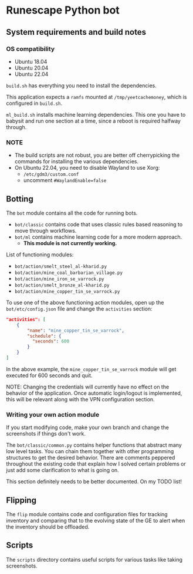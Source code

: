 # Runescape Python bot

## System requirements and build notes

### OS compatibility

* Ubuntu 18.04
* Ubuntu 20.04
* Ubuntu 22.04

`build.sh` has everything you need to install the dependencies.

This application expects a `ramfs` mounted at `/tmp/yeetcachemoney`,
which is configured in `build.sh`.

`ml_build.sh` installs machine learning dependencies.
This one you have to babysit and run one section at a time,
since a reboot is required halfway through.

### NOTE

* The build scripts are not robust, 
you are better off cherrypicking the commands for installing the various dependencies.
* On Ubuntu 22.04, you need to disable Wayland to use Xorg:
  * `/etc/gdm3/custom.conf`
  * uncomment `#WaylandEnable=false`

## Botting

The `bot` module contains all the code for running bots.
* `bot/classic` contains code that uses classic rules based reasoning
to move through workflows.
* `bot/ml` contains machine learning code for a more modern approach.
  * **This module is not currently working.**

List of functioning modules:
 * `bot/action/smelt_steel_al-kharid.py`
 * `bot/action/mine_coal_barbarian_village.py`
 * `bot/action/mine_iron_se_varrock.py`
 * `bot/action/smelt_bronze_al-kharid.py`
 * `bot/action/mine_copper_tin_se_varrock.py`
   
To use one of the above functioning action modules, 
open up the `bot/etc/config.json` file and change the `activities` section:

```json
"activities": [
    {
        "name": "mine_copper_tin_se_varrock",
        "schedule": {
          "seconds": 600
        }
    }
]
```

In the above example, 
the `mine_copper_tin_se_varrock` 
module will get executed for 600 seconds and quit.

NOTE: Changing the credentials will currently have no effect
on the behavior of the application.
Once automatic login/logout is implemented,
this will be relevant along with the VPN configuration section.  

### Writing your own action module

If you start modifying code, 
make your own branch and change the screenshots if things don't work.

The `bot/classic/common.py` contains helper functions that abstract many low level tasks.
You can chain them together with other programming structures
to get the desired behavior. 
There are comments peppered throughout the existing code that explain 
how I solved certain problems or just add some clarification to what is going on.

This section definitely needs to be better documented. On my TODO list!

## Flipping

The `flip` module contains code and configuration files for tracking
inventory and comparing that to the evolving state of the GE
to alert when the inventory should be offloaded.

## Scripts

The `scripts` directory contains useful scripts for various tasks like
taking screenshots.
